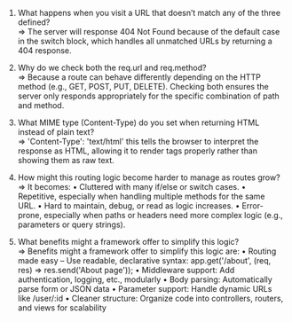 1. What happens when you visit a URL that doesn’t match any of the three defined?  
=> The server will response 404 Not Found because of the default case in the switch block, which handles all unmatched URLs by returning a 404 response.

2. Why do we check both the req.url and req.method?  
=> Because a route can behave differently depending on the HTTP method (e.g., GET, POST, PUT, DELETE). Checking both ensures the server only responds appropriately for the specific combination of path and method.

3. What MIME type (Content-Type) do you set when returning HTML instead of plain text?  
=> 'Content-Type': 'text/html' this tells the browser to interpret the response as HTML, allowing it to render tags properly rather than showing them as raw text. 

4. How might this routing logic become harder to manage as routes grow?  
=> It becomes: 
•	Cluttered with many if/else or switch cases. 
•	Repetitive, especially when handling multiple methods for the same URL. 
•	Hard to maintain, debug, or read as logic increases. 
•	Error-prone, especially when paths or headers need more complex logic (e.g., parameters or query strings). 

5. What benefits might a framework offer to simplify this logic?  
=> Benefits might a framework offer to simplify this logic are: 
•	Routing made easy – Use readable, declarative syntax: app.get('/about', (req, 
res) => res.send('About page')); 
•	Middleware support: Add authentication, logging, etc., modularly 
•	Body parsing: Automatically parse form or JSON data 
•	Parameter support: Handle dynamic URLs like /user/:id 
•	Cleaner structure: Organize code into controllers, routers, and views for scalability 
